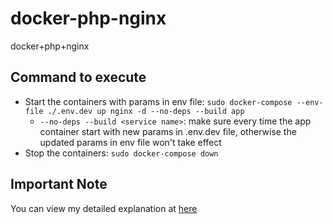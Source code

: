 # docker-php-nginx
docker+php+nginx

## Command to execute
+ Start the containers with params in env file:  `sudo docker-compose --env-file ./.env.dev up nginx -d --no-deps --build app`
  + `--no-deps --build <service name>`: make sure every time the app container start with new params in .env.dev file, otherwise the updated params in env file won't take effect
+ Stop the containers: `sudo docker-compose down`

## Important Note
You can view my detailed explanation at [here](https://www.aldoraweb.com/tag/docker/)